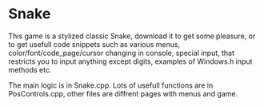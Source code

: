 # Snake
This game is a stylized classic Snake, download it to get some pleasure, or to get usefull code snippets such as various menus, color/font/code_page/cursor changing in console, special input, that restricts you to input anything except digits, examples of Windows.h input methods etc. 

The main logic is in Snake.cpp. Lots of usefull functions are in PosControls.cpp, other files are diffrent pages with menus and game.
